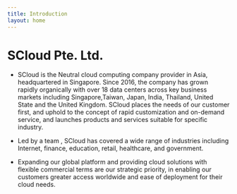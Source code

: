 ```yaml
---
title: Introduction
layout: home
---
```


# SCloud Pte. Ltd.

- SCloud is the Neutral cloud computing company provider in Asia, headquartered in Singapore. Since 2016, the company has grown rapidly organically with over 18 data centers across key business markets including Singapore,Taiwan, Japan, India, Thailand, United State and the United Kingdom. SCloud places the needs of our customer first, and uphold to the concept of rapid customization and on-demand service, and launches products and services suitable for specific industry.

- Led by a team , SCloud has covered a wide range of industries including Internet, finance, education, retail, healthcare, and government.

- Expanding our global platform and providing cloud solutions with flexible commercial terms are our strategic priority, in enabling our customers greater access worldwide and ease of deployment for their cloud needs.
